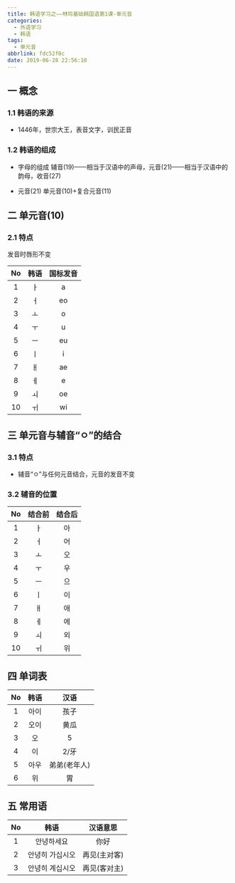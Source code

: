 ```yaml
---
title: 韩语学习之——林玲基础韩国语第1课-单元音
categories:
  - 外语学习
  - 韩语
tags:
  - 单元音
abbrlink: fdc52f0c
date: 2019-06-28 22:56:10
---
```


## 一 概念

### 1.1 韩语的来源
* 1446年，世宗大王，表音文字，训民正音

<!--more-->
### 1.2 韩语的组成

*  字母的组成
辅音(19)——相当于汉语中的声母，元音(21)——相当于汉语中的韵母，收音(27)

* 元音(21)
单元音(10)+复合元音(11)

## 二 单元音(10)

### 2.1 特点
发音时唇形不变

|  No  | 韩语 | 国标发音 |
| :--: | :--: | :------: |
|  1   |  ㅏ  |    a     |
|  2   |  ㅓ  |    eo    |
|  3   |  ㅗ  |    o     |
|  4   |  ㅜ  |    u     |
|  5   |  ㅡ  |    eu    |
|  6   |  ㅣ  |    i     |
|  7   |  ㅐ  |    ae    |
|  8   |  ㅔ  |    e     |
|  9   |  ㅚ  |    oe    |
|  10  |  ㅟ  |    wi    |

 ## 三 单元音与辅音“ㅇ”的结合
 ###  3.1 特点

 * 辅音“ㅇ”与任何元音结合，元音的发音不变

 ###  3.2  辅音的位置

|  No  | 结合前 | 结合后 |
| :--: | :----: | :----: |
|  1   |   ㅏ   |   아   |
|  2   |   ㅓ   |   어   |
|  3   |   ㅗ   |   오   |
|  4   |   ㅜ   |   우   |
|  5   |   ㅡ   |   으   |
|  6   |   ㅣ   |   이   |
|  7   |   ㅐ   |   애   |
|  8   |   ㅔ   |   에   |
|  9   |   ㅚ   |   외   |
|  10  |   ㅟ   |   위   |

## 四  单词表

|  No  | 韩语 |     汉语     |
| :--: | :--: | :----------: |
|  1   | 아이 |     孩子     |
|  2   | 오이 |     黄瓜     |
|  3   |  오  |      5       |
|  4   |  이  |     2/牙     |
|  5   | 아우 | 弟弟(老年人) |
|  6   |  위  |      胃      |

## 五  常用语

|  No  |      韩语       |   汉语意思   |
| :--: | :-------------: | :----------: |
|  1   |   안녕하세요    |     你好     |
|  2   | 안녕히 가십시오 | 再见(主对客) |
|  3   | 안녕히 계십시오 | 再见(客对主) |

